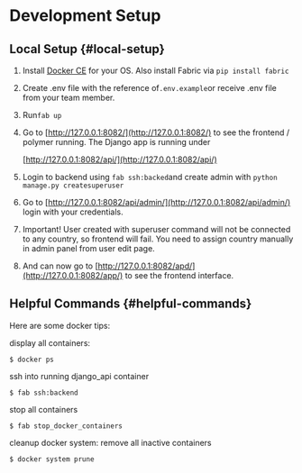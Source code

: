 # Development Setup

## Local Setup {#local-setup}

1. Install [Docker CE](https://docs.docker.com/engine/installation/) for your OS. Also install Fabric via `pip install fabric`
2. Create .env file with the reference of`.env.example`or receive .env file from your team member.
3. Run`fab up`
4. Go to [http://127.0.0.1:8082/](http://127.0.0.1:8082/) to see the frontend / polymer running. The Django app is running under

   ​[http://127.0.0.1:8082/api/](http://127.0.0.1:8082/api/)​

5. Login to backend using `fab ssh:backed`and create admin with `python manage.py createsuperuser`
6. Go to [http://127.0.0.1:8082/api/admin/](http://127.0.0.1:8082/api/admin/) login with your credentials.
7. Important! User created with superuser command will not be connected to any country, so frontend will fail. You need to assign country manually in admin panel from user edit page.
8.  And can now go to ​[http://127.0.0.1:8082/apd/](http://127.0.0.1:8082/app/) to see the frontend interface.

## Helpful Commands {#helpful-commands}

Here are some docker tips:

display all containers:

```text
$ docker ps
```

ssh into running django\_api container

```text
$ fab ssh:backend
```

stop all containers

```text
$ fab stop_docker_containers
```

cleanup docker system: remove all inactive containers

```text
$ docker system prune
```



